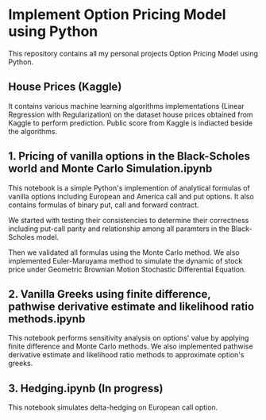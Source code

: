 # Implement Option Pricing Model using Python
This repository contains all my personal projects Option Pricing Model using Python.

## House Prices (Kaggle)
It contains various machine learning algorithms implementations (Linear Regression with Regularization) on the dataset house prices obtained from Kaggle to perform prediction.
Public score from Kaggle is indiacted beside the algorithms.

## 1. Pricing of vanilla options in the Black-Scholes world and Monte Carlo Simulation.ipynb
This notebook is a simple Python's implemention of analytical formulas of vanilla options including European and America call and put options. It also contains formulas of binary put, call and forward contract.

We started with testing their consistencies to determine their correctness including put-call parity and relationship among all paramters in the Black-Scholes model.

Then we validated all formulas using the Monte Carlo method. 
We also implemented Euler-Maruyama method to simulate the dynamic of stock price under Geometric Brownian Motion Stochastic Differential Equation.

## 2. Vanilla Greeks using finite difference, pathwise derivative estimate and likelihood ratio methods.ipynb
This notebook performs sensitivity analysis on options' value by applying finite difference and Monte Carlo methods.
We also implemented pathwise derivative estimate and likelihood ratio methods to approximate option's greeks.

## 3. Hedging.ipynb (In progress)
This notebook simulates delta-hedging on European call option.
